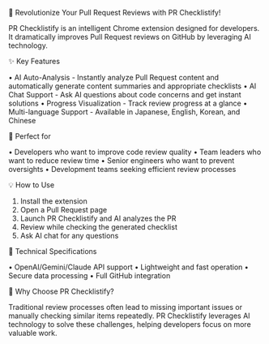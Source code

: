 🚀 Revolutionize Your Pull Request Reviews with PR Checklistify!

PR Checklistify is an intelligent Chrome extension designed for developers. 
It dramatically improves Pull Request reviews on GitHub by leveraging AI technology.

✨ Key Features

• AI Auto-Analysis - Instantly analyze Pull Request content and automatically generate content summaries and appropriate checklists 
• AI Chat Support - Ask AI questions about code concerns and get instant solutions 
• Progress Visualization - Track review progress at a glance 
• Multi-language Support - Available in Japanese, English, Korean, and Chinese

🎯 Perfect for

• Developers who want to improve code review quality 
• Team leaders who want to reduce review time 
• Senior engineers who want to prevent oversights 
• Development teams seeking efficient review processes

💡 How to Use

1. Install the extension
2. Open a Pull Request page
3. Launch PR Checklistify and AI analyzes the PR
4. Review while checking the generated checklist
5. Ask AI chat for any questions

🔧 Technical Specifications

• OpenAI/Gemini/Claude API support
• Lightweight and fast operation 
• Secure data processing 
• Full GitHub integration

🌟 Why Choose PR Checklistify?

Traditional review processes often lead to missing important issues or manually checking similar items repeatedly. 
PR Checklistify leverages AI technology to solve these challenges, helping developers focus on more valuable work.
